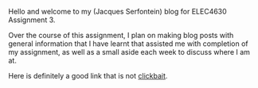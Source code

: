 Hello and welcome to my (Jacques Serfontein) blog for ELEC4630 Assignment 3.

Over the course of this assignment, I plan on making blog posts with general information that I have learnt that assisted me with completion of my assignment, as well as a small aside each week to discuss where I am at.

Here is definitely a good link that is not [clickbait](https://www.youtube.com/watch?v=dQw4w9WgXcQ).

